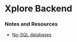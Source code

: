# Xplore Backend

### Notes and Resources
- [No-SQL databases](https://realpython.com/introduction-to-mongodb-and-python/)